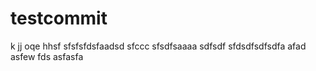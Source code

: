 # testcommit
k
jj
oqe
hhsf
sfsfsfdsfaadsd
sfccc
sfsdfsaaaa
sdfsdf
sfdsdfsdfsdfa
afad
asfew
fds
asfasfa
